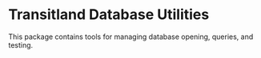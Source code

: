 # Transitland Database Utilities

This package contains tools for managing database opening, queries, and testing.
